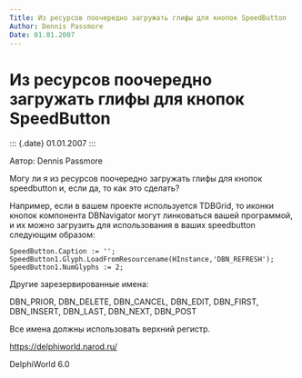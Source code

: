 ```yaml
---
Title: Из ресурсов поочередно загружать глифы для кнопок SpeedButton
Author: Dennis Passmore
Date: 01.01.2007
---
```



Из ресурсов поочередно загружать глифы для кнопок SpeedButton
=============================================================

::: {.date}
01.01.2007
:::

Автор: Dennis Passmore

Могу ли я из ресурсов поочередно загружать глифы для кнопок speedbutton
и, если да, то как это сделать?

Например, если в вашем проекте используется TDBGrid, то иконки кнопок
компонента DBNavigator могут линковаться вашей программой, и их можно
загрузить для использования в ваших speedbutton следующим образом:

    SpeedButton.Caption := '';
    SpeedButton1.Glyph.LoadFromResourcename(HInstance,'DBN_REFRESH');
    SpeedButton1.NumGlyphs := 2;

Другие зарезервированные имена:

DBN\_PRIOR, DBN\_DELETE, DBN\_CANCEL, DBN\_EDIT, DBN\_FIRST,
DBN\_INSERT, DBN\_LAST, DBN\_NEXT, DBN\_POST

Все имена должны использовать верхний регистр.

<https://delphiworld.narod.ru/>

DelphiWorld 6.0
